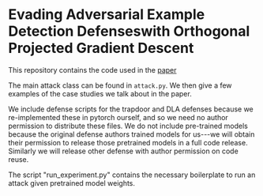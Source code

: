 # Evading Adversarial Example Detection Defenseswith Orthogonal Projected Gradient Descent

This repository contains the code used in the [paper](https://arxiv.org/abs/2106.15023)

The main attack class can be found in `attack.py`. We then give a few examples of the case studies we talk about in the paper.

We include defense scripts for the trapdoor and DLA defenses because we re-implemented these in pytorch ourself, and so we need no author permission to distribute these files. We do not include pre-trained models because the original defense authors trained models for us---we will obtain their permission to release those pretrained models in a full code release. Similarly we will release other defense with author permission on code reuse.

The script "run_experiment.py" contains the necessary boilerplate to run an attack given pretrained model weights.
